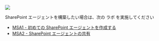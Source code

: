<div class="cc-lab-toc msa-path">
  <img src="/copilot-camp/assets/images/path-icons/MSA-path-heading.png"></img>
  <div>
    <p>SharePoint エージェントを構築したい場合は、次の ラボ を実施してください</p>
    <ul>
      <li><a href="/copilot-camp/ja/pages/make/sharepoint-agents/01-first-agent/">MSA1 - 初めての SharePoint エージェントを作成する</a></li>
      <li><a href="/copilot-camp/ja/pages/make/sharepoint-agents/02-sharing-agents/">MSA2 - SharePoint エージェントの共有</a></li>
    </ul>
  </div>
</div>

<script>
(() => {

// This script decorates the table of contents with a "you are here" indicator.
const toc = document.getElementsByClassName('cc-lab-toc');
for (const div of toc) {
    const lis = div.querySelectorAll('li');
    for (const li of lis) {
        const anchor = li.querySelector('a');
        if (location.href.includes(anchor.href)) {
            const span = document.createElement("span");
            span.innerHTML = "YOU&nbsp;ARE&nbsp;HERE";
            li.appendChild(span);
        }
    }    
}
})();
</script>